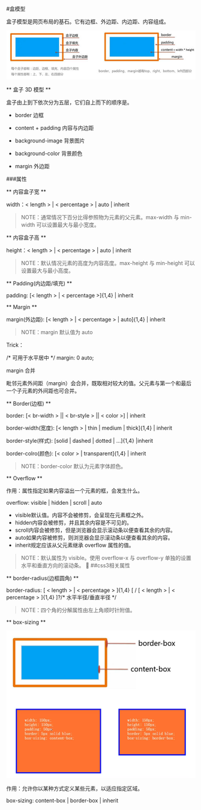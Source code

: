 #盒模型

盒子模型是网页布局的基石。它有边框、外边距、内边距、内容组成。

![](/image/2016box01.png)

** 盒子 3D 模型 **

盒子由上到下依次分为五层，它们自上而下的顺序是。

* border 边框

* content + padding 内容与内边距

* background-image 背景图片

* background-color 背景颜色

* margin 外边距

###属性

** 内容盒子宽 **

width：< length > | < percentage > | auto | inherit

>NOTE：通常情况下百分比得参照物为元素的父元素。max-width 与 min-width 可以设置最大与最小宽度。

** 内容盒子高 **

height：< length > | < percentage > | auto | inherit

>NOTE：默认情况元素的高度为内容高度。max-height 与 min-height 可以设置最大与最小高度。

** Padding(内边距/填充) **

padding: [< length > | < percentage >]{1,4} | inherit

** Margin **

margin(外边距): [< length > | < percentage > | auto]{1,4} | inherit

>NOTE：margin 默认值为 auto



Trick：

/* 可用于水平居中 */ margin: 0 auto;

margin 合并

毗邻元素外间距（margin）会合并，既取相对较大的值。父元素与第一个和最后一个子元素的外间距也可合并。

** Border(边框)
 **

border: [< br-width > || < br-style > || < color >] | inherit

border-width(宽度): [< length > | thin | medium | thick]{1,4} | inherit

border-style(样式): [solid | dashed | dotted | ...]{1,4} |inherit

border-colro(颜色): [< color > | transparent]{1,4} | inherit

>NOTE：border-color 默认为元素字体颜色。

** Overflow **

作用：属性指定如果内容溢出一个元素的框，会发生什么。

overflow: visible | hidden | scroll | auto

* visible默认值。内容不会被修剪，会呈现在元素框之外。
* hidden内容会被修剪，并且其余内容是不可见的。
* scroll内容会被修剪，但是浏览器会显示滚动条以便查看其余的内容。
* auto如果内容被修剪，则浏览器会显示滚动条以便查看其余的内容。
* inherit规定应该从父元素继承 overflow 属性的值。

>NOTE：默认属性为 visible。使用 overflow-x 与 overflow-y 单独的设置水平和垂直方向的滚动条。

##css3相关属性

** border-radius(边框圆角) **

border-radius: [ < length > | < percentage > ]{1,4} [ / [ < length > | < percentage > ]{1,4} ]?/\* 水平半径/垂直半径 \*/

>NOTE：四个角的分解属性由左上角顺时针附值。

** box-sizing
 **

![](/image/2016box02.png)

作用：允许你以某种方式定义某些元素，以适应指定区域。

box-sizing: content-box | border-box | inherit
